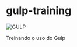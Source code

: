 # gulp-training

![GULP](http://www.codeproject.com/KB/HTML/865943/gulp.png)

Treinando o uso do Gulp